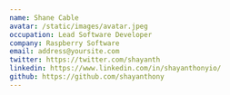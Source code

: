 ```yaml
---
name: Shane Cable
avatar: /static/images/avatar.jpeg
occupation: Lead Software Developer
company: Raspberry Software
email: address@yoursite.com
twitter: https://twitter.com/shayanth
linkedin: https://www.linkedin.com/in/shayanthonyio/
github: https://github.com/shayanthony
---
```

